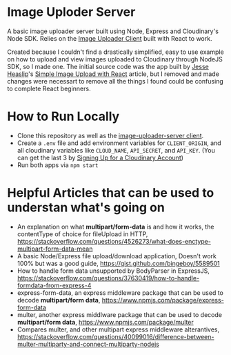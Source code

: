 # Image Uploder Server
A basic image uploader server built using Node, Express and Cloudinary's Node SDK. Relies on the [Image Uploader Client](https://github.com/sgarcia-dev/image-uploader-client) built with React to work.

Created because I couldn't find a drastically simplified, easy to use example on how to upload and view images uploaded to Cloudinary through NodeJS SDK, so I made one. The initial source code was the app built by [Jesse Heaslip](https://codeburst.io/@funador)'s [Simple Image Upload with React](https://codeburst.io/react-image-upload-with-kittens-cc96430eaece) article, but I removed and made changes were necessart to remove all the things I found could be confusing to complete React beginners.

# How to Run Locally
* Clone this repository as well as the [image-uploader-server client](https://github.com/sgarcia-dev/image-uploader-client).
* Create a `.env` file and add environment variables for `CLIENT_ORIGIN`, and all cloudinary variables like `CLOUD_NAME`, `API_SECRET`, and `API_KEY`. (You can get the last 3 by [Signing Up for a Cloudinary Account](https://cloudinary.com/signup))
* Run both apps via `npm start`

# Helpful Articles that can be used to understan what's going on
* An explanation on what **multipart/form-data** is and how it works, the contentType of choice for fileUpload in HTTP,  https://stackoverflow.com/questions/4526273/what-does-enctype-multipart-form-data-mean
* A basic Node/Express file upload/download application, Doesn't work 100% but was a good guide, https://gist.github.com/bingeboy/5589501
* How to handle form data unsupported by BodyParser in ExpressJS, https://stackoverflow.com/questions/37630419/how-to-handle-formdata-from-express-4
* express-form-data, an express middleware package that can be used to decode **multipart/form data**, https://www.npmjs.com/package/express-form-data
* multer, another express middlware package that can be used to decode **multipart/form data**, https://www.npmjs.com/package/multer
* Compares multer, and other multipart express middleware alterantives, https://stackoverflow.com/questions/40099016/difference-between-multer-multiparty-and-connect-multiparty-nodejs
